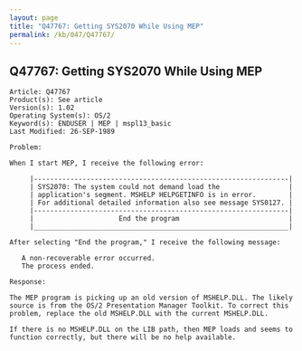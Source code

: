 ```yaml
---
layout: page
title: "Q47767: Getting SYS2070 While Using MEP"
permalink: /kb/047/Q47767/
---
```


## Q47767: Getting SYS2070 While Using MEP

	Article: Q47767
	Product(s): See article
	Version(s): 1.02
	Operating System(s): OS/2
	Keyword(s): ENDUSER | MEP | mspl13_basic
	Last Modified: 26-SEP-1989
	
	Problem:
	
	When I start MEP, I receive the following error:
	
	     |---------------------------------------------------------------|
	     | SYS2070: The system could not demand load the                 |
	     | application's segment. MSHELP HELPGETINFO is in error.        |
	     | For additional detailed information also see message SYS0127. |
	     |---------------------------------------------------------------|
	     |                     End the program                           |
	     |_______________________________________________________________|
	
	After selecting "End the program," I receive the following message:
	
	   A non-recoverable error occurred.
	   The process ended.
	
	Response:
	
	The MEP program is picking up an old version of MSHELP.DLL. The likely
	source is from the OS/2 Presentation Manager Toolkit. To correct this
	problem, replace the old MSHELP.DLL with the current MSHELP.DLL.
	
	If there is no MSHELP.DLL on the LIB path, then MEP loads and seems to
	function correctly, but there will be no help available.

